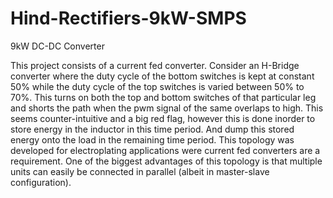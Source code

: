 # Hind-Rectifiers-9kW-SMPS
9kW DC-DC Converter

This project consists of a current fed converter.
Consider an H-Bridge converter where the duty cycle of the bottom switches is kept at constant 50% while the duty cycle of the top switches is varied between 50% to 70%.
This turns on both the top and bottom switches of that particular leg and shorts the path when the pwm signal of the same overlaps to high.
This seems counter-intuitive and a big red flag, however this is done inorder to store energy in the inductor in this time period.
And dump this stored energy onto the load in the remaining time period.
This topology was developed for electroplating applications were current fed converters are a requirement.
One of the biggest advantages of this topology is that multiple units can easily be connected in parallel (albeit in master-slave configuration).

